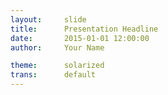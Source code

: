 ```yaml
---
layout:     slide
title:      Presentation Headline
date:       2015-01-01 12:00:00
author:     Your Name

theme:		solarized
trans:		default
---
```

<script type="text/template">  
#{{ page.title }}
##{{ page.author }}
###{{ page.date }}
<!-- Start Writing Below in Markdown -->



Leave 3 line space between content for horizontal slides.


Leave 2 line space between content for vertical slides.

<!-- End Here -->


#[Print](/./?print-pdf#/)
#[Back](/../Project-Pages)
</script> 


